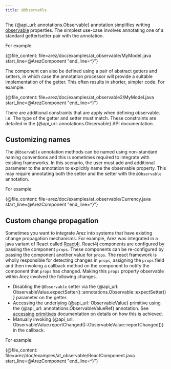 ```yaml
---
title: @Observable
---
```


The {@api_url: annotations.Observable} annotation simplifies writing [observable](observable_values.md) properties.
The simplest use-case involves annotating one of a standard getter/setter pair with the annotation.

For example:

{@file_content: file=arez/doc/examples/at_observable/MyModel.java start_line=@ArezComponent "end_line=^}"}

The component can also be defined using a pair of abstract getters and setters, in which case the annotation
processor will provide a suitable implementation of the getter. This often results in shorter, simpler code.
For example:

{@file_content: file=arez/doc/examples/at_observable2/MyModel.java start_line=@ArezComponent "end_line=^}"}

There are additional constraints that are apply when defining observable. i.e. The type of the getter and setter
must match. These constraints are detailed in the {@api_url: annotations.Observable} API documentation.

## Customizing names

The `@Observable` annotation methods can be named using non-standard naming conventions and this is sometimes
required to integrate with existing frameworks. In this scenario, the user must add and additional parameter
to the annotation to explicitly name the observable property. This may require annotating both the setter and
the setter with the `@Observable` annotation.

For example:

{@file_content: file=arez/doc/examples/at_observable/Currency.java start_line=@ArezComponent "end_line=^}"}

## Custom change propagation

Sometimes you want to integrate Arez into systems that have existing change propagation mechanisms. For
example, Arez was integrated in a java variant of React called [React4j](https://react4j.github.io). React4j
components are configured by passing the component `props`. These components can be re-configured by passing
the component another value for `props`. The react framework is wholly responsible for detecting changes in
`props`, assigning the `props` field and then invoking a callback method on the component to notify the
component that `props` has changed. Making this `props` property observable within Arez involved the following
changes.

* Disabling the `@Observable` setter via the {@api_url: ObservableValue.expectSetter()::annotations.Observable::expectSetter()}
  parameter on the getter.
* Accessing the underlying {@api_url: ObservableValue} primitive using the {@api_url: annotations.ObservableValueRef} annotation.
  See [accessing primitives](accessing_primitives.md) documentation on details on how this is achieved.
* Manually invoking {@api_url: ObservableValue.reportChanged()::ObservableValue::reportChanged()} in the callback.

For example:

{@file_content: file=arez/doc/examples/at_observable/ReactComponent.java start_line=@ArezComponent "end_line=^}"}
